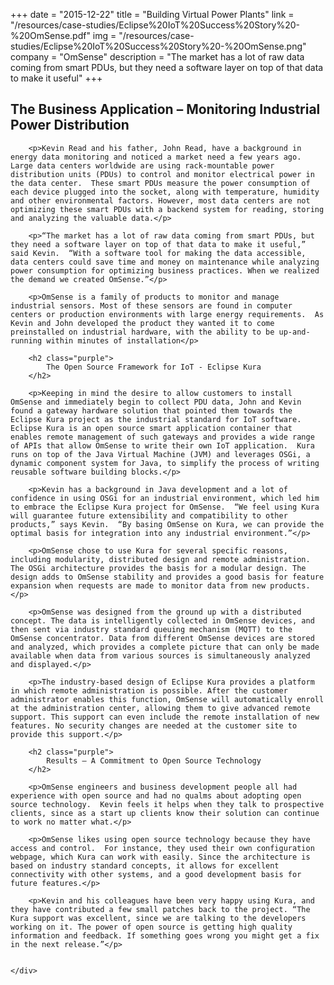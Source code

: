 +++
date = "2015-12-22"
title = "Building Virtual Power Plants"
link = "/resources/case-studies/Eclipse%20IoT%20Success%20Story%20-%20OmSense.pdf"
img = "/resources/case-studies/Eclipse%20IoT%20Success%20Story%20-%20OmSense.png"
company = "OmSense"
description = "The market has a lot of raw data coming from smart PDUs, but they need a software layer on top of that data to make it useful"
+++
<div class="row">
    <div class="col-md-12">
        <h2 class="purple">
            The Business Application – Monitoring Industrial Power Distribution
        </h2>

        <p>Kevin Read and his father, John Read, have a background in energy data monitoring and noticed a market need a few years ago.  Large data centers worldwide are using rack-mountable power distribution units (PDUs) to control and monitor electrical power in the data center.  These smart PDUs measure the power consumption of each device plugged into the socket, along with temperature, humidity and other environmental factors. However, most data centers are not optimizing these smart PDUs with a backend system for reading, storing and analyzing the valuable data.</p>

        <p>“The market has a lot of raw data coming from smart PDUs, but they need a software layer on top of that data to make it useful,” said Kevin.  “With a software tool for making the data accessible, data centers could save time and money on maintenance while analyzing power consumption for optimizing business practices. When we realized the demand we created OmSense.”</p>

        <p>OmSense is a family of products to monitor and manage industrial sensors. Most of these sensors are found in computer centers or production environments with large energy requirements.  As Kevin and John developed the product they wanted it to come preinstalled on industrial hardware, with the ability to be up-and-running within minutes of installation</p>

        <h2 class="purple">
            The Open Source Framework for IoT - Eclipse Kura
        </h2>

        <p>Keeping in mind the desire to allow customers to install OmSense and immediately begin to collect PDU data, John and Kevin found a gateway hardware solution that pointed them towards the Eclipse Kura project as the industrial standard for IoT software. Eclipse Kura is an open source smart application container that enables remote management of such gateways and provides a wide range of APIs that allow OmSense to write their own IoT application.  Kura runs on top of the Java Virtual Machine (JVM) and leverages OSGi, a dynamic component system for Java, to simplify the process of writing reusable software building blocks.</p>

        <p>Kevin has a background in Java development and a lot of confidence in using OSGi for an industrial environment, which led him to embrace the Eclipse Kura project for OmSense.  “We feel using Kura will guarantee future extensibility and compatibility to other products,” says Kevin.  “By basing OmSense on Kura, we can provide the optimal basis for integration into any industrial environment.”</p>

        <p>OmSense chose to use Kura for several specific reasons, including modularity, distributed design and remote administration.  The OSGi architecture provides the basis for a modular design. The design adds to OmSense stability and provides a good basis for feature expansion when requests are made to monitor data from new products.</p>
        
        <p>OmSense was designed from the ground up with a distributed concept. The data is intelligently collected in OmSense devices, and then sent via industry standard queuing mechanism (MQTT) to the OmSense concentrator. Data from different OmSense devices are stored and analyzed, which provides a complete picture that can only be made available when data from various sources is simultaneously analyzed and displayed.</p>
        
        <p>The industry-based design of Eclipse Kura provides a platform in which remote administration is possible. After the customer administrator enables this function, OmSense will automatically enroll at the administration center, allowing them to give advanced remote support. This support can even include the remote installation of new features. No security changes are needed at the customer site to provide this support.</p>

        <h2 class="purple">
            Results – A Commitment to Open Source Technology
        </h2>

        <p>OmSense engineers and business development people all had experience with open source and had no qualms about adopting open source technology.  Kevin feels it helps when they talk to prospective clients, since as a start up clients know their solution can continue to work no matter what.</p>

        <p>OmSense likes using open source technology because they have access and control.  For instance, they used their own configuration webpage, which Kura can work with easily. Since the architecture is based on industry standard concepts, it allows for excellent connectivity with other systems, and a good development basis for future features.</p>

        <p>Kevin and his colleagues have been very happy using Kura, and they have contributed a few small patches back to the project. “The Kura support was excellent, since we are talking to the developers working on it. The power of open source is getting high quality information and feedback. If something goes wrong you might get a fix in the next release.”</p>


    </div>
</div>